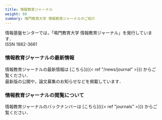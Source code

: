 ```yaml
---
title: 情報教育ジャーナル
weight: 60
summary: 鳴門教育大学 情報教育ジャーナルのご紹介
---
```


情報基盤センターでは，「鳴門教育大学 情報教育ジャーナル」を発行しています．  
ISSN 1882-3661

### 情報教育ジャーナルの最新情報
情報教育ジャーナルの最新情報は [こちら]({{< ref "/news/journal" >}}) からご覧ください．  
最新版の公開や，論文募集のお知らせなどを掲載しています．

### 情報教育ジャーナルの閲覧について
情報教育ジャーナルのバックナンバーは [こちら]({{< ref "journals" >}}) からご覧ください．

